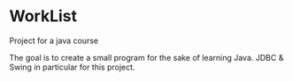 # WorkList
Project for a java course

The goal is to create a small program for the sake of learning Java.
JDBC & Swing in particular for this project.
